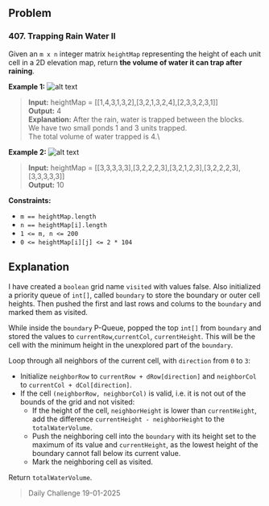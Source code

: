 ## Problem

### 407. Trapping Rain Water II

Given an `m x n` integer matrix `heightMap` representing the height of each unit cell in a 2D elevation map, return __the volume of water it can trap after raining__.

**Example 1:**
![alt text](https://assets.leetcode.com/uploads/2021/04/08/trap1-3d.jpg)

> **Input:** heightMap = [[1,4,3,1,3,2],[3,2,1,3,2,4],[2,3,3,2,3,1]]\
> **Output:** 4\
> **Explanation:** After the rain, water is trapped between the blocks.\
> We have two small ponds 1 and 3 units trapped.\
> The total volume of water trapped is 4.\

**Example 2:**
![alt text](https://assets.leetcode.com/uploads/2021/04/08/trap2-3d.jpg)

> **Input:** heightMap = [[3,3,3,3,3],[3,2,2,2,3],[3,2,1,2,3],[3,2,2,2,3],[3,3,3,3,3]]\
> **Output:** 10

**Constraints:**

* `m == heightMap.length`
* `n == heightMap[i].length`
* `1 <= m, n <= 200`
* `0 <= heightMap[i][j] <= 2 * 104`

## Explanation

I have created a `boolean` grid name `visited` with values false. Also initialized a priority queue of `int[]`, called `boundary` to store the boundary or outer cell heights.
Then pushed the first and last rows and colums to the `boundary` and marked them as visited.

While inside the `boundary` P-Queue, popped the top `int[]` from `boundary` and stored the values to `currentRow`,`currentCol`, `currentHeight`. This will be the cell with the minimum height in the unexplored part of the `boundary`.

Loop through all neighbors of the current cell, with `direction` from `0` to `3`:
* Initialize `neighborRow` to `currentRow + dRow[direction]` and `neighborCol` to `currentCol + dCol[direction]`.
* If the cell `(neighborRow, neighborCol)` is valid, i.e. it is not out of the bounds of the grid and not visited:
	* If the height of the cell, `neighborHeight` is lower than `currentHeight`, add the difference `currentHeight - neighborHeight` to the `totalWaterVolume`.
	* Push the neighboring cell into the `boundary` with its height set to the maximum of its value and `currentHeight`, as the lowest height of the boundary cannot fall below its current value.
	* Mark the neighboring cell as visited.

Return `totalWaterVolume`.

> Daily Challenge 19-01-2025
